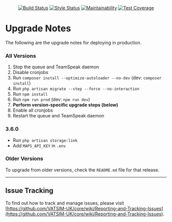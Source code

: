 <p align="center">
  <a href="https://travis-ci.org/VATSIM-UK/core"><img src="https://travis-ci.org/VATSIM-UK/core.svg" alt="Build Status"></a>
  <a href="https://styleci.io/repos/75443611"><img src="https://styleci.io/repos/75443611/shield?style=flat" alt="Style Status"></a>
  <a href="https://codeclimate.com/github/VATSIM-UK/core/maintainability"><img src="https://api.codeclimate.com/v1/badges/17d97541d889dde173d8/maintainability" alt="Maintainability"></a>
  <a href="https://codeclimate.com/github/VATSIM-UK/core/test_coverage"><img src="https://api.codeclimate.com/v1/badges/17d97541d889dde173d8/test_coverage" alt="Test Coverage"></a>
</p>

# Upgrade Notes

The following are the upgrade notes for deploying in production.

### All Versions

1. Stop the queue and TeamSpeak daemon
2. Disable cronjobs
3. Run `composer install --optimize-autoloader --no-dev` (dev: `composer install`)
4. Run `php artisan migrate --step --force --no-interaction`
6. Run `npm install`
7. Run `npm run prod` (dev: `npm run dev`)
8. **Perform version-specific upgrade steps (below)**
9. Enable all cronjobs
10. Restart the queue and TeamSpeak daemon

### 3.6.0

* Run `php artisan storage:link`
* Add `MAPS_API_KEY` in `.env`

### Older Versions

To upgrade from older versions, check the `README.md` file for that release.

---

## Issue Tracking

To find out how to track and manage issues, please visit [https://github.com/VATSIM-UK/core/wiki/Reporting-and-Tracking-Issues](https://github.com/VATSIM-UK/core/wiki/Reporting-and-Tracking-Issues).
